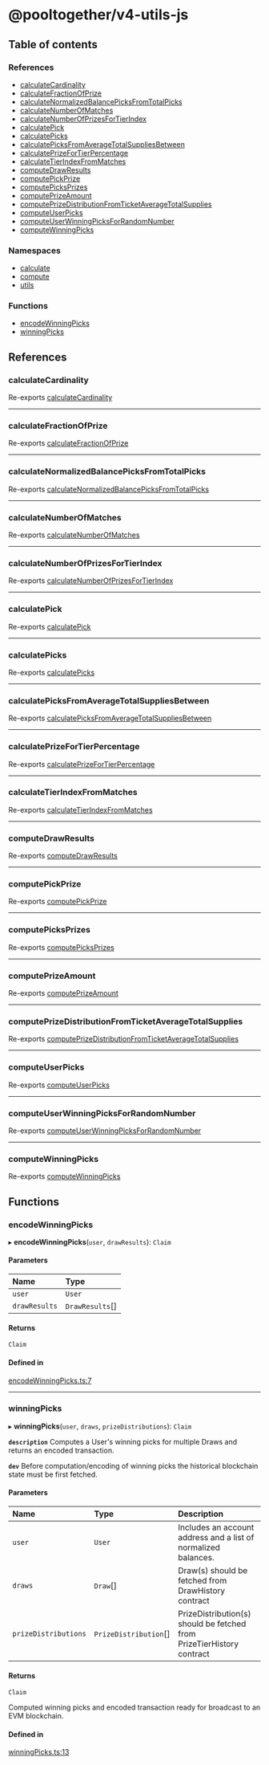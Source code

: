 # @pooltogether/v4-utils-js

## Table of contents

### References

- [calculateCardinality](modules.md#calculatecardinality)
- [calculateFractionOfPrize](modules.md#calculatefractionofprize)
- [calculateNormalizedBalancePicksFromTotalPicks](modules.md#calculatenormalizedbalancepicksfromtotalpicks)
- [calculateNumberOfMatches](modules.md#calculatenumberofmatches)
- [calculateNumberOfPrizesForTierIndex](modules.md#calculatenumberofprizesfortierindex)
- [calculatePick](modules.md#calculatepick)
- [calculatePicks](modules.md#calculatepicks)
- [calculatePicksFromAverageTotalSuppliesBetween](modules.md#calculatepicksfromaveragetotalsuppliesbetween)
- [calculatePrizeForTierPercentage](modules.md#calculateprizefortierpercentage)
- [calculateTierIndexFromMatches](modules.md#calculatetierindexfrommatches)
- [computeDrawResults](modules.md#computedrawresults)
- [computePickPrize](modules.md#computepickprize)
- [computePicksPrizes](modules.md#computepicksprizes)
- [computePrizeAmount](modules.md#computeprizeamount)
- [computePrizeDistributionFromTicketAverageTotalSupplies](modules.md#computeprizedistributionfromticketaveragetotalsupplies)
- [computeUserPicks](modules.md#computeuserpicks)
- [computeUserWinningPicksForRandomNumber](modules.md#computeuserwinningpicksforrandomnumber)
- [computeWinningPicks](modules.md#computewinningpicks)

### Namespaces

- [calculate](modules/calculate.md)
- [compute](modules/compute.md)
- [utils](modules/utils.md)

### Functions

- [encodeWinningPicks](modules.md#encodewinningpicks)
- [winningPicks](modules.md#winningpicks)

## References

### calculateCardinality

Re-exports [calculateCardinality](modules/calculate.md#calculatecardinality)

___

### calculateFractionOfPrize

Re-exports [calculateFractionOfPrize](modules/calculate.md#calculatefractionofprize)

___

### calculateNormalizedBalancePicksFromTotalPicks

Re-exports [calculateNormalizedBalancePicksFromTotalPicks](modules/calculate.md#calculatenormalizedbalancepicksfromtotalpicks)

___

### calculateNumberOfMatches

Re-exports [calculateNumberOfMatches](modules/calculate.md#calculatenumberofmatches)

___

### calculateNumberOfPrizesForTierIndex

Re-exports [calculateNumberOfPrizesForTierIndex](modules/calculate.md#calculatenumberofprizesfortierindex)

___

### calculatePick

Re-exports [calculatePick](modules/calculate.md#calculatepick)

___

### calculatePicks

Re-exports [calculatePicks](modules/calculate.md#calculatepicks)

___

### calculatePicksFromAverageTotalSuppliesBetween

Re-exports [calculatePicksFromAverageTotalSuppliesBetween](modules/calculate.md#calculatepicksfromaveragetotalsuppliesbetween)

___

### calculatePrizeForTierPercentage

Re-exports [calculatePrizeForTierPercentage](modules/calculate.md#calculateprizefortierpercentage)

___

### calculateTierIndexFromMatches

Re-exports [calculateTierIndexFromMatches](modules/calculate.md#calculatetierindexfrommatches)

___

### computeDrawResults

Re-exports [computeDrawResults](modules/compute.md#computedrawresults)

___

### computePickPrize

Re-exports [computePickPrize](modules/compute.md#computepickprize)

___

### computePicksPrizes

Re-exports [computePicksPrizes](modules/compute.md#computepicksprizes)

___

### computePrizeAmount

Re-exports [computePrizeAmount](modules/compute.md#computeprizeamount)

___

### computePrizeDistributionFromTicketAverageTotalSupplies

Re-exports [computePrizeDistributionFromTicketAverageTotalSupplies](modules/compute.md#computeprizedistributionfromticketaveragetotalsupplies)

___

### computeUserPicks

Re-exports [computeUserPicks](modules/compute.md#computeuserpicks)

___

### computeUserWinningPicksForRandomNumber

Re-exports [computeUserWinningPicksForRandomNumber](modules/compute.md#computeuserwinningpicksforrandomnumber)

___

### computeWinningPicks

Re-exports [computeWinningPicks](modules/compute.md#computewinningpicks)

## Functions

### encodeWinningPicks

▸ **encodeWinningPicks**(`user`, `drawResults`): `Claim`

#### Parameters

| Name | Type |
| :------ | :------ |
| `user` | `User` |
| `drawResults` | `DrawResults`[] |

#### Returns

`Claim`

#### Defined in

[encodeWinningPicks.ts:7](https://github.com/pooltogether/v4-utils-js/blob/37c7c03/src/encodeWinningPicks.ts#L7)

___

### winningPicks

▸ **winningPicks**(`user`, `draws`, `prizeDistributions`): `Claim`

**`description`** Computes a User's winning picks for multiple Draws and returns an encoded transaction.

**`dev`** Before computation/encoding of winning picks the historical blockchain state must be first fetched.

#### Parameters

| Name | Type | Description |
| :------ | :------ | :------ |
| `user` | `User` | Includes an account address and a list of normalized balances. |
| `draws` | `Draw`[] | Draw(s) should be fetched from DrawHistory contract |
| `prizeDistributions` | `PrizeDistribution`[] | PrizeDistribution(s) should be fetched from PrizeTierHistory contract |

#### Returns

`Claim`

Computed winning picks and encoded transaction ready for broadcast to an EVM blockchain.

#### Defined in

[winningPicks.ts:13](https://github.com/pooltogether/v4-utils-js/blob/37c7c03/src/winningPicks.ts#L13)
